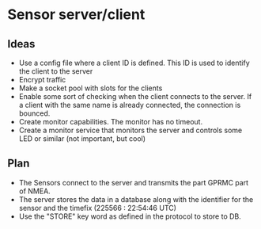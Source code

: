# Sensor server/client
## Ideas
- Use a config file where a client ID is defined. This ID is used to identify the client to the server
- Encrypt traffic
- Make a socket pool with slots for the clients
- Enable some sort of checking when the client connects to the server. If a client with the same name is already connected, the connection is bounced.
- Create monitor capabilities. The monitor has no timeout. 
- Create a monitor service that monitors the server and controls some LED or similar (not important, but cool)

## Plan
- The Sensors connect to the server and transmits the part GPRMC part of NMEA.
- The server stores the data in a database along with the identifier for the sensor and the timefix (225566 : 22:54:46 UTC)
- Use the "STORE" key word as defined in the protocol to store to DB. 
